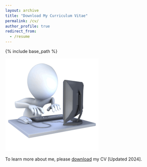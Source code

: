 ```yaml
---
layout: archive
title: "Download My Curriculum Vitae"
permalink: /cv/
author_profile: true
redirect_from:
  - /resume
---
```

{% include base_path %}
<p align="left">
   <img src="../images/Agmh.gif" />
</p>

To learn more about me, please [download](Yuelin_CV.pdf) my CV [Updated 2024].



